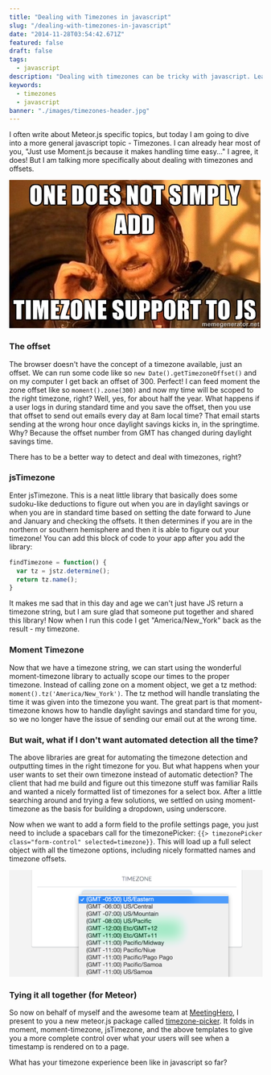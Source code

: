 ```yaml
---
title: "Dealing with Timezones in javascript"
slug: "/dealing-with-timezones-in-javascript"
date: "2014-11-28T03:54:42.671Z"
featured: false
draft: false
tags:
  - javascript
description: "Dealing with timezones can be tricky with javascript. Learn how..."
keywords:
  - timezones
  - javascript
banner: "./images/timezones-header.jpg"
---
```


I often write about Meteor.js specific topics, but today I am going to dive into a more general javascript topic - Timezones. I can already hear most of you, "Just use Moment.js because it makes handling time easy..." I agree, it does! But I am talking more specifically about dealing with timezones and offsets.

![timezone-meteor-meme](./images/timezone-meme.jpg)

### The offset

The browser doesn't have the concept of a timezone available, just an offset. We can run some code like so `new Date().getTimezoneOffset()` and on my computer I get back an offset of 300. Perfect! I can feed moment the zone offset like so `moment().zone(300)` and now my time will be scoped to the right timezone, right? Well, yes, for about half the year. What happens if a user logs in during standard time and you save the offset, then you use that offset to send out emails every day at 8am local time? That email starts sending at the wrong hour once daylight savings kicks in, in the springtime. Why? Because the offset number from GMT has changed during daylight savings time.

There has to be a better way to detect and deal with timezones, right?

### jsTimezone

Enter jsTimezone. This is a neat little library that basically does some sudoku-like deductions to figure out when you are in daylight savings or when you are in standard time based on setting the date forward to June and January and checking the offsets. It then determines if you are in the northern or southern hemisphere and then it is able to figure out your timezone! You can add this block of code to your app after you add the library:

```js
findTimezone = function() {
  var tz = jstz.determine();
  return tz.name();
}
```

It makes me sad that in this day and age we can't just have JS return a timezone string, but I am sure glad that someone put together and shared this library! Now when I run this code I get "America/New_York" back as the result - my timezone.

### Moment Timezone

Now that we have a timezone string, we can start using the wonderful moment-timezone library to actually scope our times to the proper timezone. Instead of calling zone on a moment object, we get a tz method: `moment().tz('America/New_York')`. The tz method will handle translating the time it was given into the timezone you want. The great part is that moment-timezone knows how to handle daylight savings and standard time for you, so we no longer have the issue of sending our email out at the wrong time.

### But wait, what if I don't want automated detection all the time?

The above libraries are great for automating the timezone detection and outputting times in the right timezone for you. But what happens when your user wants to set their own timezone instead of automatic detection? The client that had me build and figure out this timezone stuff was familiar Rails and wanted a nicely formatted list of timezones for a select box. After a little searching around and trying a few solutions, we settled on using moment-timezone as the basis for building a dropdown, using underscore.

Now when we want to add a form field to the profile settings page, you just need to include a spacebars call for the timezonePicker: `{{> timezonePicker class="form-control" selected=timezone}}`. This will load up a full select object with all the timezone options, including nicely formatted names and timezone offsets.

![timezonePicker](./images/Screen-Shot-2014-11-27-at-12-41-28-AM.png)

### Tying it all together (for Meteor)

So now on behalf of myself and the awesome team at [MeetingHero](http://www.meetinghero.com/), I present to you a new meteor.js package called [timezone-picker](https://atmospherejs.com/joshowens/timezone-picker). It folds in moment, moment-timezone, jsTimezone, and the above templates to give you a more complete control over what your users will see when a timestamp is rendered on to a page.

What has your timezone experience been like in javascript so far?

